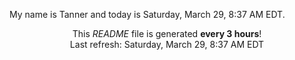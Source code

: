 My name is Tanner and today is Saturday, March 29, 8:37 AM EDT.

<p align="center">This <i>README</i> file is generated <b>every 3 hours</b>!</br>Last refresh: Saturday, March 29, 8:37 AM EDT<br /></p>
